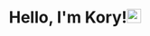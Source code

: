 <div align="center">
<h1>Hello, I'm Kory!<img src="https://media.giphy.com/media/hvRJCLFzcasrR4ia7z/giphy.gif" width="25px"></h1>
